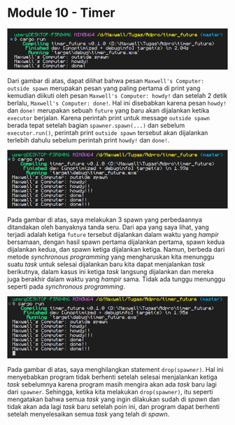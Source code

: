 # Module 10 - Timer

![Image when theres a print outside of the spawn method](./msg_outside_spawn.png)

Dari gambar di atas, dapat dilihat bahwa pesan `Maxwell's Computer: outside spawn` merupakan pesan yang paling pertama di print yang kemudian diikuti oleh pesan `Maxwell's Computer: howdy!` dan setelah 2 detik berlalu, `Maxwell's Computer: done!`. Hal ini disebabkan karena pesan `howdy!` dan `done!` merupakan sebuah `future` yang baru akan dijalankan ketika `executor` berjalan. Karena perintah print untuk message `outside spawn` berada tepat setelah bagian `spawner.spawn(...)` dan sebelum `executor.run()`, perintah print `outside spawn` tersebut akan dijalankan terlebih dahulu sebelum perintah print `howdy!` dan `done!`.

![Image multiple spawns with drop](./multiple_spawns.png)

Pada gambar di atas, saya melakukan 3 spawn yang perbedaannya ditandakan oleh banyaknya tanda seru. Dari apa yang saya lihat, yang terjadi adalah ketiga `future` tersebut dijalankan dalam waktu yang *hampir* bersamaan, dengan hasil spawn pertama dijalankan pertama, spawn kedua dijalankan kedua, dan spawn ketiga dijalankan ketiga. Namun, berbeda dari metode *synchronous programming* yang mengharuskan kita menunggu suatu *task* untuk selesai dijalankan baru kita dapat menjalankan *task* berikutnya, dalam kasus ini ketiga *task* langsung dijalankan dan mereka juga berakhir dalam waktu yang *hampir* sama. Tidak ada tunggu menunggu seperti pada *synchronous programming*.

![Image multiple spawns without drop](./multiple_spawns_no_drop.png)

Pada gambar di atas, saya menghilangkan statement `drop(spawner)`. Hal ini menyebabkan program tidak berhenti setelah selesai menjalankan ketiga *task* sebelumnya karena program masih mengira akan ada *task* baru lagi dari `spawner`. Sehingga, ketika kita melakukan `drop(spawner)`, itu seperti mengatakan bahwa semua *task* yang ingin dilakukan sudah di *spawn* dan tidak akan ada lagi *task* baru setelah poin ini, dan program dapat berhenti setelah menyelesaikan semua *task* yang telah di *spawn*.
